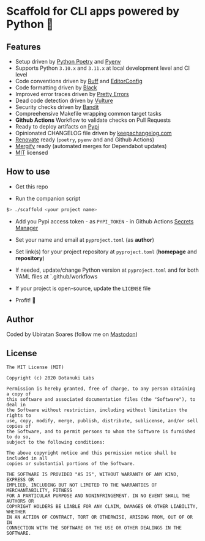 # Scaffold for CLI apps powered by Python 🐍

## Features

- Setup driven by [Python Poetry](https://python-poetry.org/) and [Pyenv](https://github.com/pyenv/pyenv)
- Supports Python `3.10.x` and `3.11.x` at local development level and CI level
- Code conventions driven by [Ruff](https://github.com/charliermarsh/ruff) and [EditorConfig](https://editorconfig.org/)
- Code formatting driven by [Black](https://github.com/psf/black)
- Improved error traces driven by [Pretty Errors](https://github.com/onelivesleft/PrettyErrors/)
- Dead code detection driven by [Vulture](https://github.com/jendrikseipp/vulture)
- Security checks driven by [Bandit](https://bandit.readthedocs.io/en/latest/)
- Compreehensive Makefile wrapping common target tasks
- **Github Actions** Workflow to validate checks on Pull Requests
- Ready to deploy artifacts on [Pypi](https://pypi.org/)
- Opinionated CHANGELOG file driven by [keepachangelog.com](https://keepachangelog.com)
- [Renovate](https://docs.renovatebot.com/) ready (`poetry`, `pyenv` and and Github Actions)
- [Mergify](https://mergify.io/) ready (automated merges for Dependabot updates)
- [MIT](https://choosealicense.com/licenses/mit) licensed

## How to use

- Get this repo

- Run the companion script

```bash
$> ./scaffold <your project name>
```

- Add you Pypi access token - as `PYPI_TOKEN` - in Github Actions [Secrets Manager](https://docs.github.com/en/actions/configuring-and-managing-workflows/creating-and-storing-encrypted-secrets)

- Set your name and email at `pyproject.toml` (as **author**)
- Set link(s) for your project repository at `pyproject.toml` (**homepage** and **repository**)
- If needed, update/change Python version at `pyproject.toml` and for both YAML files at `.github/workflows
- If your project is open-source, update the `LICENSE` file
- Profit! 💯

## Author

Coded by Ubiratan Soares (follow me on [Mastodon](https://hachyderm.io/@ubiratansoares))

## License

```
The MIT License (MIT)

Copyright (c) 2020 Dotanuki Labs

Permission is hereby granted, free of charge, to any person obtaining a copy of
this software and associated documentation files (the "Software"), to deal in
the Software without restriction, including without limitation the rights to
use, copy, modify, merge, publish, distribute, sublicense, and/or sell copies of
the Software, and to permit persons to whom the Software is furnished to do so,
subject to the following conditions:

The above copyright notice and this permission notice shall be included in all
copies or substantial portions of the Software.

THE SOFTWARE IS PROVIDED "AS IS", WITHOUT WARRANTY OF ANY KIND, EXPRESS OR
IMPLIED, INCLUDING BUT NOT LIMITED TO THE WARRANTIES OF MERCHANTABILITY, FITNESS
FOR A PARTICULAR PURPOSE AND NONINFRINGEMENT. IN NO EVENT SHALL THE AUTHORS OR
COPYRIGHT HOLDERS BE LIABLE FOR ANY CLAIM, DAMAGES OR OTHER LIABILITY, WHETHER
IN AN ACTION OF CONTRACT, TORT OR OTHERWISE, ARISING FROM, OUT OF OR IN
CONNECTION WITH THE SOFTWARE OR THE USE OR OTHER DEALINGS IN THE SOFTWARE.
```
